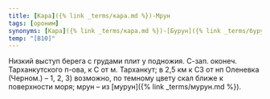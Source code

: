 ```yaml
---
title: [Кара]({% link _terms/кара.md %})-Мрун
tags: [ороним]
synonyms: [Кара]({% link _terms/кара.md %})-[Бурун]({% link _terms/бурун.md %}), Черный [Мыс]({% link _terms/мыс.md %})
temp: "[В10]"
---
```


Низкий выступ берега с грудами плит у подножия. С-зап. оконеч. Тарханкутского
п-ова, к С от м. Тарханкут; в 2,5 км к СЗ от нп Оленевка (Черном.) – 1, 2, 3)
возможно, по темному цвету скал ближе к поверхности моря; мрун – из
[мурун]({% link _terms/мурун.md %}).
